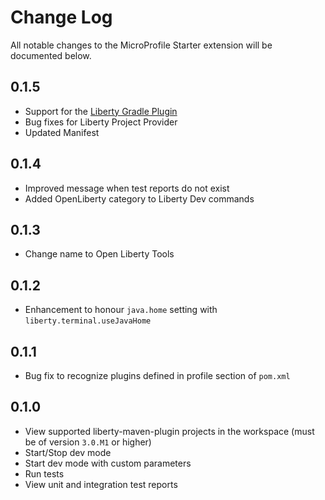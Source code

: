 # Change Log
All notable changes to the MicroProfile Starter extension will be documented below.

## 0.1.5
- Support for the [Liberty Gradle Plugin](https://github.com/OpenLiberty/ci.gradle)
- Bug fixes for Liberty Project Provider
- Updated Manifest

## 0.1.4
- Improved message when test reports do not exist
- Added OpenLiberty category to Liberty Dev commands

## 0.1.3
- Change name to Open Liberty Tools

## 0.1.2
- Enhancement to honour `java.home` setting with `liberty.terminal.useJavaHome`

## 0.1.1
- Bug fix to recognize plugins defined in profile section of `pom.xml`

## 0.1.0
- View supported liberty-maven-plugin projects in the workspace (must be of version `3.0.M1` or higher)
- Start/Stop dev mode
- Start dev mode with custom parameters
- Run tests
- View unit and integration test reports